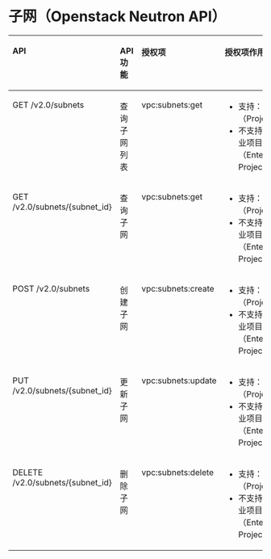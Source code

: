 # 子网（Openstack Neutron API）<a name="vpc_permission_0012"></a>

<a name="table9659193744115"></a>
<table><thead align="left"><tr id="row071163754111"><th class="cellrowborder" valign="top" width="37%" id="mcps1.1.5.1.1"><p id="p1771111373414"><a name="p1771111373414"></a><a name="p1771111373414"></a>API</p>
</th>
<th class="cellrowborder" valign="top" width="12%" id="mcps1.1.5.1.2"><p id="p10211361931"><a name="p10211361931"></a><a name="p10211361931"></a>API功能</p>
</th>
<th class="cellrowborder" valign="top" width="19%" id="mcps1.1.5.1.3"><p id="p1271153710410"><a name="p1271153710410"></a><a name="p1271153710410"></a>授权项</p>
</th>
<th class="cellrowborder" valign="top" width="32%" id="mcps1.1.5.1.4"><p id="p1366363695811"><a name="p1366363695811"></a><a name="p1366363695811"></a>授权项作用域</p>
</th>
</tr>
</thead>
<tbody><tr id="row0711337154111"><td class="cellrowborder" valign="top" width="37%" headers="mcps1.1.5.1.1 "><p id="p2071117371413"><a name="p2071117371413"></a><a name="p2071117371413"></a>GET /v2.0/subnets</p>
</td>
<td class="cellrowborder" valign="top" width="12%" headers="mcps1.1.5.1.2 "><p id="p1921436431"><a name="p1921436431"></a><a name="p1921436431"></a>查询子网列表</p>
</td>
<td class="cellrowborder" valign="top" width="19%" headers="mcps1.1.5.1.3 "><p id="p059364534118"><a name="p059364534118"></a><a name="p059364534118"></a>vpc:subnets:get</p>
</td>
<td class="cellrowborder" valign="top" width="32%" headers="mcps1.1.5.1.4 "><a name="ul66241846203119"></a><a name="ul66241846203119"></a><ul id="ul66241846203119"><li>支持：项目（Project）</li><li>不支持：企业项目（Enterprise Project）</li></ul>
</td>
</tr>
<tr id="row14711537104116"><td class="cellrowborder" valign="top" width="37%" headers="mcps1.1.5.1.1 "><p id="p15711113716411"><a name="p15711113716411"></a><a name="p15711113716411"></a>GET /v2.0/subnets/{subnet_id}</p>
</td>
<td class="cellrowborder" valign="top" width="12%" headers="mcps1.1.5.1.2 "><p id="p42536536"><a name="p42536536"></a><a name="p42536536"></a>查询子网</p>
</td>
<td class="cellrowborder" valign="top" width="19%" headers="mcps1.1.5.1.3 "><p id="p0174248154115"><a name="p0174248154115"></a><a name="p0174248154115"></a>vpc:subnets:get</p>
</td>
<td class="cellrowborder" valign="top" width="32%" headers="mcps1.1.5.1.4 "><a name="ul95023481322"></a><a name="ul95023481322"></a><ul id="ul95023481322"><li>支持：项目（Project）</li><li>不支持：企业项目（Enterprise Project）</li></ul>
</td>
</tr>
<tr id="row13712143724114"><td class="cellrowborder" valign="top" width="37%" headers="mcps1.1.5.1.1 "><p id="p1271213714120"><a name="p1271213714120"></a><a name="p1271213714120"></a>POST /v2.0/subnets</p>
</td>
<td class="cellrowborder" valign="top" width="12%" headers="mcps1.1.5.1.2 "><p id="p92836933"><a name="p92836933"></a><a name="p92836933"></a>创建子网</p>
</td>
<td class="cellrowborder" valign="top" width="19%" headers="mcps1.1.5.1.3 "><p id="p208115493416"><a name="p208115493416"></a><a name="p208115493416"></a>vpc:subnets:create</p>
</td>
<td class="cellrowborder" valign="top" width="32%" headers="mcps1.1.5.1.4 "><a name="ul15513950173211"></a><a name="ul15513950173211"></a><ul id="ul15513950173211"><li>支持：项目（Project）</li><li>不支持：企业项目（Enterprise Project）</li></ul>
</td>
</tr>
<tr id="row471283794113"><td class="cellrowborder" valign="top" width="37%" headers="mcps1.1.5.1.1 "><p id="p19712163774111"><a name="p19712163774111"></a><a name="p19712163774111"></a>PUT /v2.0/subnets/{subnet_id}</p>
</td>
<td class="cellrowborder" valign="top" width="12%" headers="mcps1.1.5.1.2 "><p id="p12215367317"><a name="p12215367317"></a><a name="p12215367317"></a>更新子网</p>
</td>
<td class="cellrowborder" valign="top" width="19%" headers="mcps1.1.5.1.3 "><p id="p1575419512413"><a name="p1575419512413"></a><a name="p1575419512413"></a>vpc:subnets:update</p>
</td>
<td class="cellrowborder" valign="top" width="32%" headers="mcps1.1.5.1.4 "><a name="ul33641652103217"></a><a name="ul33641652103217"></a><ul id="ul33641652103217"><li>支持：项目（Project）</li><li>不支持：企业项目（Enterprise Project）</li></ul>
</td>
</tr>
<tr id="row177121437194112"><td class="cellrowborder" valign="top" width="37%" headers="mcps1.1.5.1.1 "><p id="p6712133734118"><a name="p6712133734118"></a><a name="p6712133734118"></a>DELETE /v2.0/subnets/{subnet_id}</p>
</td>
<td class="cellrowborder" valign="top" width="12%" headers="mcps1.1.5.1.2 "><p id="p1253619313"><a name="p1253619313"></a><a name="p1253619313"></a>删除子网</p>
</td>
<td class="cellrowborder" valign="top" width="19%" headers="mcps1.1.5.1.3 "><p id="p7221453164112"><a name="p7221453164112"></a><a name="p7221453164112"></a>vpc:subnets:delete</p>
</td>
<td class="cellrowborder" valign="top" width="32%" headers="mcps1.1.5.1.4 "><a name="ul185134914469"></a><a name="ul185134914469"></a><ul id="ul185134914469"><li>支持：项目（Project）</li><li>不支持：企业项目（Enterprise Project）</li></ul>
</td>
</tr>
</tbody>
</table>


